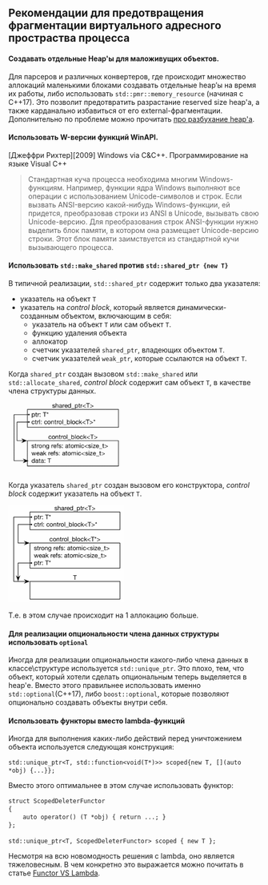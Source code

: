 ## Рекомендации для предотвращения фрагментации виртуального адресного простраства процесса
#### Создавать отдельные Heap'ы для маложивущих объектов.
Для парсеров и различных конвертеров, где происходит множество аллокаций маленькими блоками создавать отдельные heap’ы на время их работы, либо использовать `std::pmr::memory_resource` (начиная с C++17). Это позволит предотвратить разрастание reserved size heap'а, а также карданально избавиться от его external-фрагментации.
Дополнительно по проблеме можно прочитать [про разбухание heap'а](BubblesOfUnusedMemoryInHeap.md).

#### Использовать W-версии функций WinAPI.
\[Джеффри Рихтер\]\[2009\] Windows via C&C++. Программирование на языке Visual C++
> Стандартная куча процесса необходима многим Windows-функциям. Например, функции ядра Windows выполняют все операции с использованием Unicode-символов и строк. Если вызвать ANSI-версию какой-нибудь Windows-функции, ей придется, преобразовав строки из ANSI в Unicode, вызывать свою Unicode-версию. Для преобразования строк ANSI-функции нужно выделить блок памяти, в котором она размещает Unicode-версию строки. Этот блок памяти заимствуется из стандартной кучи вызывающего процесса.

#### Использовать `std::make_shared` против `std::shared_ptr {new T}`
В типичной реализации, `std::shared_ptr` содержит только два указателя:
* указатель на объект `T`
* указатель на *control block*, который является динамически-созданным объектом, включающим в себя:
    * указатель на объект `T` или сам объект `T`.
    * функцию удаления объекта
    * аллокатор
    * счетчик указателей `shared_ptr`, владеющих объектом `T`.
    * счетчик указателей `weak_ptr`, которые ссылаются на объект `T`.

Когда `shared_ptr` создан вызовом `std::make_shared` или `std::allocate_shared`, *control block* содержит сам объект `T`, в качестве члена структуры данных.

![](shared_ptr-make_shared.png)

Когда указатель `shared_ptr` создан вызовом его конструктора, *control block* содержит указатель на объект `T`.

![](shared_ptr-by_ctro.png)

Т.е. в этом случае происходит на 1 аллокацию больше.


#### Для реализации опциональности члена данных структуры использовать `optional`
Иногда для реализации опциональности какого-либо члена данных в классе\структуре используется `std::unique_ptr`. Это плохо, тем, что объект, который хотели сделать опциональным теперь выделяется в heap'е.
Вместо этого правильнее использовать именно `std::optional`(C++17), либо `boost::optional`, которые позволяют опционально создавать объекты внутри себя.

#### Использовать функторы вместо lambda-функций
Иногда для выполнения каких-либо действий перед уничтожением объекта используется следующая конструкция:
```
std::unique_ptr<T, std::function<void(T*)>> scoped{new T, [](auto *obj) {...}};
```

Вместо этого оптимальнее в этом случае использовать функтор:
```
struct ScopedDeleterFunctor
{
    auto operator() (T *obj) { return ...; }
};

std::unique_ptr<T, ScopedDeleterFunctor> scoped { new T };
```

Несмотря на всю новомодность решения с lambda, оно является тяжеловесным. В чем конкретно это выражается можно почитать в статье [Functor VS Lambda](functorVSlambda.md).